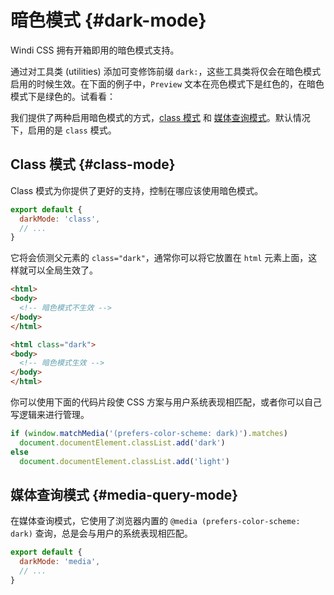 # 暗色模式 {#dark-mode}

Windi CSS 拥有开箱即用的暗色模式支持。

通过对工具类 (utilities) 添加可变修饰前缀 `dark:`，这些工具类将仅会在暗色模式启用的时候生效。在下面的例子中，`Preview` 文本在亮色模式下是红色的，在暗色模式下是绿色的。试看看：

<ToggleDark />

<InlinePlayground :input="'text-red-400 dark:text-green-400'" :showCSS="true" :showPreview="true"/>

我们提供了两种启用暗色模式的方式，[class 模式](#class-mode) 和 [媒体查询模式](#media-query-mode)。默认情况下，启用的是 `class` 模式。

## Class 模式 {#class-mode}

Class 模式为你提供了更好的支持，控制在哪应该使用暗色模式。

```js windi.config.js
export default {
  darkMode: 'class',
  // ...
}
```

它将会侦测父元素的 `class="dark"`，通常你可以将它放置在 `html` 元素上面，这样就可以全局生效了。

```html
<html>
<body>
  <!-- 暗色模式不生效 -->
</body>
</html>

<html class="dark">
<body>
  <!-- 暗色模式生效 -->
</body>
</html>
```

你可以使用下面的代码片段使 CSS 方案与用户系统表现相匹配，或者你可以自己写逻辑来进行管理。

```js
if (window.matchMedia('(prefers-color-scheme: dark)').matches)
  document.documentElement.classList.add('dark')
else
  document.documentElement.classList.add('light')
```

<InlinePlayground
  :input="'text-white dark:text-white'"
  :config="{ darkMode: 'class' }"
  :showCSS="true"
  :showPreview="false"
  :showMode="false"
  :showTabs="false"
  :showConfig="true"
  :enableConfig="true"
/>

## 媒体查询模式 {#media-query-mode}

在媒体查询模式，它使用了浏览器内置的 `@media (prefers-color-scheme: dark)` 查询，总是会与用户的系统表现相匹配。

```js windi.config.js
export default {
  darkMode: 'media',
  // ...
}
```

<InlinePlayground
  :input="'text-white dark:text-white'"
  :config="{ darkMode: 'media' }"
  :showCSS="true"
  :showPreview="false"
  :showMode="false"
  :showTabs="false"
  :showConfig="true"
  :enableConfig="true"
/>
